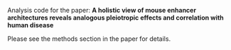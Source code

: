 Analysis code for the paper: **A holistic view of mouse enhancer architectures reveals analogous pleiotropic effects and correlation with human disease**

Please see the methods section in the paper for details.
